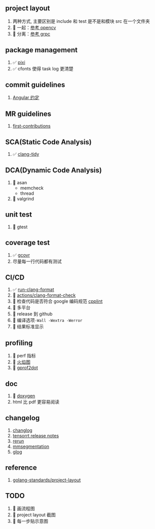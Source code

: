 ## project layout

1. 两种方式, 主要区别是 include 和 test 是不是和模块 src 在一个文件夹
1. 🔲 一起：[参考 opencv](https://github.com/opencv/opencv)
1. 🔲 分离：[参考 grpc](https://github.com/grpc/grpc)

## package management

1. ✅ [pixi](https://github.com/prefix-dev/pixi)
1. ✅ cfonts 使得 task log 更清楚

## commit guidelines

1. [Angular 约定](https://github.com/angular/angular/blob/22b96b9/CONTRIBUTING.md#-commit-message-guidelines)

## MR guidelines

1. [first-contributions](https://github.com/firstcontributions/first-contributions)

## SCA(Static Code Analysis)

1. ✅ [clang-tidy](https://clang.llvm.org/extra/clang-tidy/)

## DCA(Dynamic Code Analysis)

1. 🔲 asan
   - memcheck
   - thread
1. 🔲 valgrind

## unit test

1. 🔲 gtest

## coverage test

1. ✅ [gcovr](https://github.com/gcovr/gcovr)
1. 尽量每一行代码都有测试

## CI/CD

1. ✅ [run-clang-format](https://github.com/Sarcasm/run-clang-format/tree/master)
1. 🔲 [actions/clang-format-check](https://github.com/marketplace/actions/clang-format-check)
1. 🔲 检查代码是否符合 google 编码规范 [cpplint](https://github.com/cpplint/cpplint)
1. 🔲 多平台
1. 🔲 release 到 github
1. 🔲 编译选项`-Wall -Wextra -Werror`
1. 🔲 结果标准显示

## profiling

1. 🔲 perf 指标
1. 🔲 [火焰图](https://github.com/brendangregg/FlameGraph)
1. 🔲 [gprof2dot](https://github.com/jrfonseca/gprof2dot)

## doc

1. 🔲 [doxygen](https://www.doxygen.nl/)
1. html 比 pdf 更容易阅读

## changelog

1. [changlog](https://keepachangelog.com/zh-CN/1.0.0/)
1. [tensorrt release notes](https://docs.nvidia.com/deeplearning/tensorrt/release-notes/index.html)
1. [rerun](https://github.com/rerun-io/rerun/releases)
1. [mmsegmentation](https://github.com/open-mmlab/mmsegmentation/blob/master/docs/en/changelog.md)
1. [glog](https://github.com/google/glog/blob/master/ChangeLog)

## reference

1. [golang-standards/project-layout](https://github.com/golang-standards/project-layout)

## TODO

1. 🔲 画流程图
1. 🔲 project layout 截图
1. 🔲 每一步贴示意图

